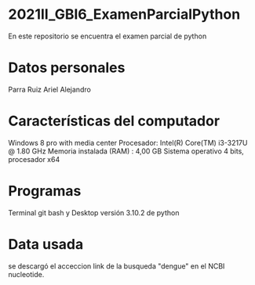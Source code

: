 # 2021II_GBI6_ExamenParcialPython
En este repositorio se encuentra el examen parcial de python
# Datos personales
Parra Ruiz Ariel Alejandro
# Características del computador
Windows 8 pro with media center
Procesador: Intel(R) Core(TM) i3-3217U @ 1.80 GHz
Memoria instalada (RAM) : 4,00 GB
Sistema operativo 4 bits, procesador x64
# Programas
Terminal git bash y Desktop
versión 3.10.2 de python
# Data usada
se descargó el acceccion link de la busqueda "dengue" en el NCBI nucleotide.
